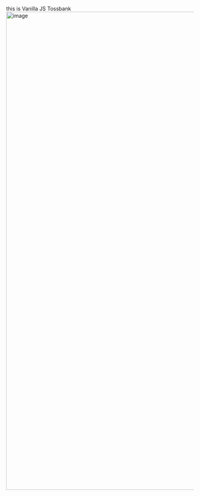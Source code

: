this is Vanilla JS 
Tossbank
<img width="1280" alt="image" src="https://user-images.githubusercontent.com/74365275/154794137-fe78ad2d-79fe-4d99-9b19-86bd44b4bab4.png">

